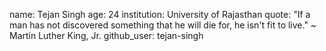 name: Tejan Singh
age: 24
institution: University of Rajasthan
quote: "If a man has not discovered something that he will die for, he isn't fit to live." ~ Martin Luther King, Jr.
github_user: tejan-singh
